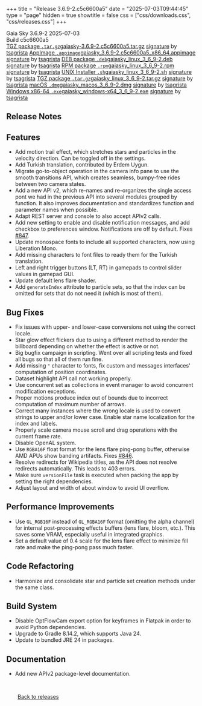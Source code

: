 +++
title = "Release 3.6.9-2.c5c6600a5"
date = "2025-07-03T09:44:45"
type = "page"
hidden = true
showtitle = false
css = ["css/downloads.css", "css/releases.css"]
+++

<div class="download-container">
<div id="download-title">
<i class="gs-mdi-tag"></i>
Gaia Sky <span class="downloads-version">3.6.9-2</span> 
<time class="downloads-releasedate" datetime="2025-07-03T09:44:45" title="Published: 2025-07-03T09:44:45"><i class="gs-mdi-calendar"></i> 2025-07-03</time>
<div class="downloads-build">Build c5c6600a5</div></div>
<div class="download-section">
<a href="https://gaia.ari.uni-heidelberg.de/gaiasky/releases/3.6.9-2.c5c6600a5/gaiasky-3.6.9-2.c5c6600a5.tar.gz" class="download-button"><i class="gs-mdi-zip-box icon-button"></i> TGZ package <code>.tar.gz</code><span class="download-sub">gaiasky-3.6.9-2.c5c6600a5.tar.gz</span></a>
<span class="signature">
<a href="https://gaia.ari.uni-heidelberg.de/gaiasky/releases/3.6.9-2.c5c6600a5/gaiasky-3.6.9-2.c5c6600a5.tar.gz.sig">signature</a>  by  <a href="https://keyserver.ubuntu.com/pks/lookup?search=0x448C2B189756743013D5F7C22FD2A59C1D734C1F&fingerprint=on&op=index">tsagrista</a>
</span>
<a href="https://gaia.ari.uni-heidelberg.de/gaiasky/releases/3.6.9-2.c5c6600a5/gaiasky_3.6.9-2.c5c6600a5_x86_64.appimage" class="download-button"><i class="gs-material-symbols-box icon-button"></i> AppImage <code>.appimage</code><span class="download-sub">gaiasky_3.6.9-2.c5c6600a5_x86_64.appimage</span></a>
<span class="signature">
<a href="https://gaia.ari.uni-heidelberg.de/gaiasky/releases/3.6.9-2.c5c6600a5/gaiasky_3.6.9-2.c5c6600a5_x86_64.appimage.sig">signature</a>  by  <a href="https://keyserver.ubuntu.com/pks/lookup?search=0x448C2B189756743013D5F7C22FD2A59C1D734C1F&fingerprint=on&op=index">tsagrista</a>
</span>
<a href="https://gaia.ari.uni-heidelberg.de/gaiasky/releases/3.6.9-2.c5c6600a5/gaiasky_linux_3_6_9-2.deb" class="download-button"><i class="gs-mdi-debian icon-button"></i> DEB package <code>.deb</code><span class="download-sub">gaiasky_linux_3_6_9-2.deb</span></a>
<span class="signature">
<a href="https://gaia.ari.uni-heidelberg.de/gaiasky/releases/3.6.9-2.c5c6600a5/gaiasky_linux_3_6_9-2.deb.sig">signature</a>  by  <a href="https://keyserver.ubuntu.com/pks/lookup?search=0x448C2B189756743013D5F7C22FD2A59C1D734C1F&fingerprint=on&op=index">tsagrista</a>
</span>
<a href="https://gaia.ari.uni-heidelberg.de/gaiasky/releases/3.6.9-2.c5c6600a5/gaiasky_linux_3_6_9-2.rpm" class="download-button"><i class="gs-mdi-fedora icon-button"></i> RPM package <code>.rpm</code><span class="download-sub">gaiasky_linux_3_6_9-2.rpm</span></a>
<span class="signature">
<a href="https://gaia.ari.uni-heidelberg.de/gaiasky/releases/3.6.9-2.c5c6600a5/gaiasky_linux_3_6_9-2.rpm.sig">signature</a>  by  <a href="https://keyserver.ubuntu.com/pks/lookup?search=0x448C2B189756743013D5F7C22FD2A59C1D734C1F&fingerprint=on&op=index">tsagrista</a>
</span>
<a href="https://gaia.ari.uni-heidelberg.de/gaiasky/releases/3.6.9-2.c5c6600a5/gaiasky_linux_3_6_9-2.sh" class="download-button"><i class="gs-token-unix icon-button"></i> UNIX Installer <code>.sh</code><span class="download-sub">gaiasky_linux_3_6_9-2.sh</span></a>
<span class="signature">
<a href="https://gaia.ari.uni-heidelberg.de/gaiasky/releases/3.6.9-2.c5c6600a5/gaiasky_linux_3_6_9-2.sh.sig">signature</a>  by  <a href="https://keyserver.ubuntu.com/pks/lookup?search=0x448C2B189756743013D5F7C22FD2A59C1D734C1F&fingerprint=on&op=index">tsagrista</a>
</span>
<a href="https://gaia.ari.uni-heidelberg.de/gaiasky/releases/3.6.9-2.c5c6600a5/gaiasky_linux_3_6_9-2.tar.gz" class="download-button"><i class="gs-mdi-zip-box icon-button"></i> TGZ package <code>.tar.gz</code><span class="download-sub">gaiasky_linux_3_6_9-2.tar.gz</span></a>
<span class="signature">
<a href="https://gaia.ari.uni-heidelberg.de/gaiasky/releases/3.6.9-2.c5c6600a5/gaiasky_linux_3_6_9-2.tar.gz.sig">signature</a>  by  <a href="https://keyserver.ubuntu.com/pks/lookup?search=0x448C2B189756743013D5F7C22FD2A59C1D734C1F&fingerprint=on&op=index">tsagrista</a>
</span>
<a href="https://gaia.ari.uni-heidelberg.de/gaiasky/releases/3.6.9-2.c5c6600a5/gaiasky_macos_3_6_9-2.dmg" class="download-button"><i class="gs-fa6-brands-apple icon-button"></i> macOS <code>.dmg</code><span class="download-sub">gaiasky_macos_3_6_9-2.dmg</span></a>
<span class="signature">
<a href="https://gaia.ari.uni-heidelberg.de/gaiasky/releases/3.6.9-2.c5c6600a5/gaiasky_macos_3_6_9-2.dmg.sig">signature</a>  by  <a href="https://keyserver.ubuntu.com/pks/lookup?search=0x448C2B189756743013D5F7C22FD2A59C1D734C1F&fingerprint=on&op=index">tsagrista</a>
</span>
<a href="https://gaia.ari.uni-heidelberg.de/gaiasky/releases/3.6.9-2.c5c6600a5/gaiasky_windows-x64_3_6_9-2.exe" class="download-button"><i class="gs-fa6-brands-windows icon-button"></i> Windows x86-64 <code>.exe</code><span class="download-sub">gaiasky_windows-x64_3_6_9-2.exe</span></a>
<span class="signature">
<a href="https://gaia.ari.uni-heidelberg.de/gaiasky/releases/3.6.9-2.c5c6600a5/gaiasky_windows-x64_3_6_9-2.exe.sig">signature</a>  by  <a href="https://keyserver.ubuntu.com/pks/lookup?search=0x448C2B189756743013D5F7C22FD2A59C1D734C1F&fingerprint=on&op=index">tsagrista</a>
</span>
</div>
</div>

<section class="release-notes">

# Release Notes


## Features
- Add motion trail effect, which stretches stars and particles in the velocity direction. Can be toggled off in the settings.
- Add Turkish translation, contributed by Erdem Uygun.
- Migrate go-to-object operation in the camera info pane to use the smooth transitions API, which creates seamless, bumpy-free rides between two camera states.
- Add a new API v2, which re-names and re-organizes the single access pont we had in the previous API into several modules grouped by function. It also improves documentation and standardizes function and parameter names when possible.
- Adapt REST server and console to also accept APIv2 calls.
- Add new setting to enable and disable notification messages, and add checkbox to preferences window. Notifications are off by default. Fixes [#847](https://codeberg.org/gaiasky/gaiasky/issues/847).
- Update monospace fonts to include all supported characters, now using Liberation Mono.
- Add missing characters to font files to ready them for the Turkish translation.
- Left and right trigger buttons (LT, RT) in gamepads to control slider values in gamepad GUI.
- Update default lens flare shader.
- Add `generateIndex` attribute to particle sets, so that the index can be omitted for sets that do not need it (which is most of them).

## Bug Fixes
- Fix issues with upper- and lower-case conversions not using the correct locale.
- Star glow effect flickers due to using a different method to render the billboard depending on whether the effect is active or not.
- Big bugfix campaign in scripting. Went over all scripting tests and fixed all bugs so that all of them run fine.
- Add missing `"` character to fonts, fix custom and messages interfaces' computation of position coordinates.
- Dataset highlight API call not working properly.
- Use concurrent set as collections in event manager to avoid concurrent modification exceptions.
- Proper motions produce index out of bounds due to incorrect computation of maximum number of arrows.
- Correct many instances where the wrong locale is used to convert strings to upper and/or lower case. Enable star name localization for the index and labels.
- Properly scale camera mouse scroll and drag operations with the current frame rate.
- Disable OpenAL system.
- Use `RGBA16F` float format for the lens flare ping-pong buffer, otherwise AMD APUs show banding artifacts. Fixes [#846](https://codeberg.org/gaiasky/gaiasky/issues/846).
- Resolve redirects for Wikipedia titles, as the API does not resolve redirects automatically. This leads to 403 errors.
- Make sure `versionFile` task is executed when packing the app by setting the right dependencies.
- Adjust layout and width of about window to avoid UI overflow.

## Performance Improvements
- Use `GL_RGB16F` instead of `GL_RGBA16F` format (omitting the alpha channel) for internal post-processing effects buffers (lens flare, bloom, etc.). This saves some VRAM, especially useful in integrated graphics.
- Set a default value of 0.4 scale for the lens flare effect to minimize fill rate and make the ping-pong pass much faster.

## Code Refactoring
- Harmonize and consolidate star and particle set creation methods under the same class.

## Build System
- Disable OptFlowCam export option for keyframes in Flatpak in order to avoid Python dependencies.
- Upgrade to Gradle 8.14.2, which supports Java 24.
- Update to bundled JRE 24 in packages.

## Documentation
- Add new APIv2 package-level documentation.
</section>


<p class="center-text" style="padding: 30px;"><a href="/downloads/releases"><i class="gs-mdi-arrow-left-bold-circle"></i> Back to releases</a>
</p>
